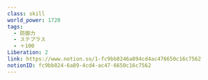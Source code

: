 ```yaml
---
class: skill
world_power: 1720
tags:
  - 防御力
  - ステプラス
  - ＋100
Liberation: 2
link: https://www.notion.so/1-fc9bb8246a894cd4ac476650c16c7562
notionID: fc9bb824-6a89-4cd4-ac47-6650c16c7562
---
```

